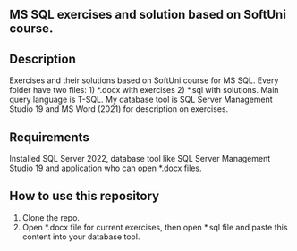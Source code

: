 ## MS SQL exercises and solution based on SoftUni course.

## **Description**
Exercises and their solutions based on SoftUni course for MS SQL. Every folder have two files: 1) *.docx with exercises  2) *.sql with solutions. 
Main query language is T-SQL. My database tool is SQL Server Management Studio 19 and MS Word (2021) for description on exercises.

## Requirements
Installed SQL Server 2022, database tool like SQL Server Management Studio 19 and application who can open *.docx files.

## How to use this repository
1. Clone the repo.
2. Open *.docx file for current exercises, then open *.sql file and paste this content into your database tool.
